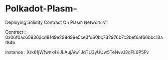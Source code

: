 # Polkadot-Plasm-
Deploying Solidity Contract On Plasm Network V1

Contract : 0x06f0ac659363cd81d9e298d99e5ce3fd60bc732976b7c3bef6af66bbc13af84b

Instance : Xrk6fjWfwnk4KJLAujAiw1JdTU3yUUw5TeNvvJ3dFL6P5Fv
